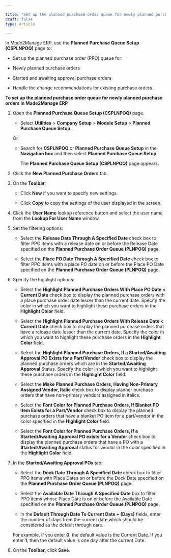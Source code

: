 ```yaml
---

title: "Set up the planned purchase order queue for newly planned purchase orders"
draft: false
type: Article

---
```


In Made2Manage ERP, use the **Planned Purchase Queue Setup (CSPLNPOQ)** page to:

- Set up the planned purchase order (PPO) queue for:

- Newly planned purchase orders

- Started and awaiting approval purchase orders

- Handle the change recommendations for existing purchase orders.

**To set up the planned purchase order queue for newly planned purchase orders in Made2Manage ERP**

1. Open the **Planned Purchase Queue Setup (CSPLNPOQ)** page.

    - Select **Utilities** > **Company Setup** > **Module Setup** > **Planned Purchase Queue Setup**.

    Or

    - Search for **CSPLNPOQ** or **Planned Purchase Queue Setup** in the **Navigation box** and then select **Planned Purchase Queue Setup**.

        The **Planned Purchase Queue Setup (CSPLNPOQ)** page appears.

2. Click the **New Planned Purchase Orders** tab.

3. On the **Toolbar**:

    - Click **New** if you want to specify new settings.

    - Click **Copy** to copy the settings of the user displayed in the screen.

4. Click the **User Name** lookup reference button and select the user name from the **Lookup For User Name** window.

5. Set the filtering options:

    - Select the **Release Date Through A Specified Date** check box to filter PPO items with a release date on or before the Release Date specified on the **Planned Purchase Order Queue (PLNPOQ)** page.

    - Select the **Place PO Date Through A Specified Date** check box to filter PPO items with a place PO date on or before the Place PO Date specified on the **Planned Purchase Order Queue (PLNPOQ)** page.

6. Specify the highlight options:

    - Select the **Highlight Planned Purchase Orders With Place PO Date \< Current Date** check box to display the planned purchase orders with a place purchase order date lesser than the current date. Specify the color in which you want to highlight these purchase orders in the **Highlight Color** field.

    - Select the **Highlight Planned Purchase Orders With Release Date \< Current Date** check box to display the planned purchase orders that have a release date lesser than the current date. Specify the color in which you want to highlight these purchase orders in the **Highlight Color** field.

    - Select the **Highlight Planned Purchase Orders, If a Started/Awaiting Approval PO Exists for a Part/Vendor** check box to display the planned purchase orders which are in the **Started**/**Awaiting Approval** Status. Specify the color in which you want to highlight these purchase orders in the **Highlight Color** field.

    - Select the **Make Planned Purchase Orders, Having Non-Primary Assigned Vendor, Italic** check box to display planner purchase orders that have non-primary vendors assigned in italics.

    - Select the **Font Color for Planned Purchase Orders, If Blanket PO item Exists for a Part/Vendor** check box to display the planned purchase orders that have a blanket PO item for a part/vendor in the color specified in the **Highlight Color** field.

    - Select the **Font Color for Planned Purchase Orders, If a Started/Awaiting Approval PO exists for a Vendor** check box to display the planned purchase orders that have a PO with a **Started**/**Awaiting Approval** status for vendor in the color specified in the **Highlight Color** field.

7. In the **Started/Awaiting Approval POs** tab:

    - Select the **Dock Date Through A Specified Date** check box to filter PPO items with Place Dates on or before the Dock Date specified on the **Planned Purchase Order Queue (PLNPOQ)** page.

    - Select the **Available Date Through A Specified Date** box to filter PPO items whose Place Date is on or before the Available Date specified on the **Planned Purchase Order Queue (PLNPOQ)** page.

    - In the **Default Through Date To Current Date + (Days)** fields, enter the number of days from the current date which should be considered as the default through date.

    For example, if you enter **0**, the default value is the Current Date. If you enter **1**, then the default value is one day after the current Date.

8. On the **Toolbar**, click **Save**.

​